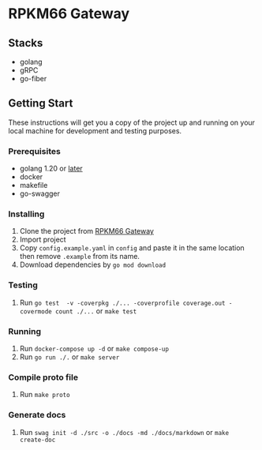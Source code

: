 # RPKM66 Gateway

## Stacks
- golang
- gRPC
- go-fiber

## Getting Start
These instructions will get you a copy of the project up and running on your local machine for development and testing purposes.

### Prerequisites
- golang 1.20 or [later](https://go.dev)
- docker
- makefile
- go-swagger

### Installing
1. Clone the project from [RPKM66 Gateway](https://github.com/isd-sgcu/rpkm66-gateway)
2. Import project
3. Copy `config.example.yaml` in `config` and paste it in the same location then remove `.example` from its name.
4. Download dependencies by `go mod download`

### Testing
1. Run `go test  -v -coverpkg ./... -coverprofile coverage.out -covermode count ./...` or `make test`

### Running
1. Run `docker-compose up -d` or `make compose-up`
2. Run `go run ./.` or `make server`

### Compile proto file
1. Run `make proto`

### Generate docs
1. Run `swag init -d ./src -o ./docs -md ./docs/markdown` or `make create-doc`
